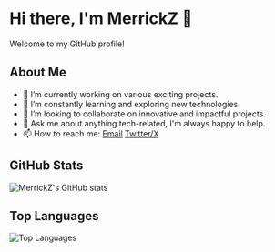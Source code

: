 # Hi there, I'm MerrickZ 👋

Welcome to my GitHub profile!

## About Me

- 🔭 I’m currently working on various exciting projects.
- 🌱 I’m constantly learning and exploring new technologies.
- 👯 I’m looking to collaborate on innovative and impactful projects.
- 💬 Ask me about anything tech-related, I'm always happy to help.
- 📫 How to reach me: [Email](mailto:anphorea@gmail.com)  [Twitter/X](https://x.com/anpho)

## GitHub Stats

![MerrickZ's GitHub stats](https://github-readme-stats.vercel.app/api?username=MerrickZ&show_icons=true&theme=radical)

## Top Languages

![Top Languages](https://github-readme-stats.vercel.app/api/top-langs/?username=MerrickZ&layout=compact&theme=radical)

<!---
MerrickZ/MerrickZ is a ✨ special ✨ repository because its `README.md` (this file) appears on your GitHub profile.
You can click the Preview link to take a look at your changes.
--->
